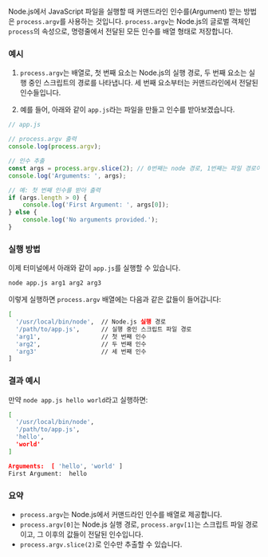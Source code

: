 # 
Node.js에서 JavaScript 파일을 실행할 때 커맨드라인 인수를(Argument) 받는 방법은 `process.argv`를 사용하는 것입니다. `process.argv`는 Node.js의 글로벌 객체인 `process`의 속성으로, 명령줄에서 전달된 모든 인수를 배열 형태로 저장합니다.

### 예시

1. `process.argv`는 배열로, 첫 번째 요소는 Node.js의 실행 경로, 두 번째 요소는 실행 중인 스크립트의 경로를 나타냅니다. 세 번째 요소부터는 커맨드라인에서 전달된 인수들입니다.

2. 예를 들어, 아래와 같이 `app.js`라는 파일을 만들고 인수를 받아보겠습니다.

```javascript
// app.js

// process.argv 출력
console.log(process.argv);

// 인수 추출
const args = process.argv.slice(2); // 0번째는 node 경로, 1번째는 파일 경로이므로 2번째부터 인수
console.log('Arguments: ', args);

// 예: 첫 번째 인수를 받아 출력
if (args.length > 0) {
    console.log('First Argument: ', args[0]);
} else {
    console.log('No arguments provided.');
}
```

### 실행 방법

이제 터미널에서 아래와 같이 `app.js`를 실행할 수 있습니다.

```bash
node app.js arg1 arg2 arg3
```

이렇게 실행하면 `process.argv` 배열에는 다음과 같은 값들이 들어갑니다:

```bash
[
  '/usr/local/bin/node',  // Node.js 실행 경로
  '/path/to/app.js',      // 실행 중인 스크립트 파일 경로
  'arg1',                 // 첫 번째 인수
  'arg2',                 // 두 번째 인수
  'arg3'                  // 세 번째 인수
]
```

### 결과 예시

만약 `node app.js hello world`라고 실행하면:

```bash
[
  '/usr/local/bin/node',
  '/path/to/app.js',
  'hello',
  'world'
]

Arguments:  [ 'hello', 'world' ]
First Argument:  hello
```

### 요약

- `process.argv`는 Node.js에서 커맨드라인 인수를 배열로 제공합니다.
- `process.argv[0]`는 Node.js 실행 경로, `process.argv[1]`는 스크립트 파일 경로이고, 그 이후의 값들이 전달된 인수입니다.
- `process.argv.slice(2)`로 인수만 추출할 수 있습니다.
